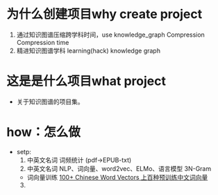 # 为什么创建项目why create project

1. 通过知识图谱压缩跨学科时间，use knowledge_graph Compression Compression time
2. 精进知识图谱学科 learning(hack) knowledge graph

# 这是是什么项目what project
  
* 关于知识图谱的项目集。

# how：怎么做

* setp:
  1. 中英文名词 词频统计 (pdf->EPUB-txt)
  2. 中英文名词 NLP、词向量、word2vec、ELMo、语言模型 3N-Gram 
    * 词向量训练  [100+ Chinese Word Vectors 上百种预训练中文词向量](https://github.com/Embedding/Chinese-Word-Vectors)
  3. 

